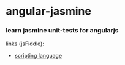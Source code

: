 # angular-jasmine
### learn jasmine unit-tests for angularjs

links (jsFiddle):

- [scripting language](https://jsfiddle.net/ronapelbaum/d8s1not8/)
